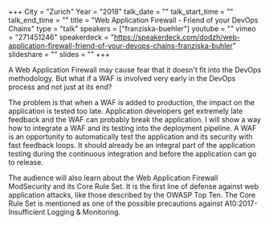 +++
City = "Zurich"
Year = "2018"
talk_date = ""
talk_start_time = ""
talk_end_time = ""
title = "Web Application Firewall - Friend of your DevOps Chains"
type = "talk"
speakers = ["franziska-buehler"]
youtube = ""
vimeo = "271451246"
speakerdeck = "https://speakerdeck.com/dodzh/web-application-firewall-friend-of-your-devops-chains-franziska-buhler"
slideshare = ""
slides = ""
+++

A Web Application Firewall may cause fear that it doesn't fit into the DevOps methodology.
But what if a WAF is involved very early in the DevOps process and not just at its end?

The problem is that when a WAF is added to production, the impact on the application is
tested too late. Application developers get extremely late feedback and the WAF can
probably break the application.
I will show a way how to integrate a WAF and its testing into the deployment pipeline.
A WAF is an opportunity to automatically test the application and its security with fast
feedback loops.
It should already be an integral part of the application testing during the continuous
integration and before the application can go to release.

The audience will also learn about the Web Application Firewall ModSecurity and its Core
Rule Set. It is the first line of defense against web application attacks, like those
described by the OWASP Top Ten.
The Core Rule Set is mentioned as one of the possible precautions against
A10:2017-Insufficient Logging & Monitoring.
